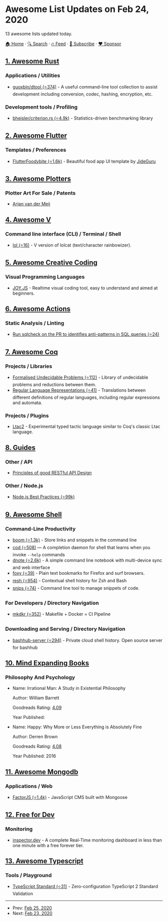 # Awesome List Updates on Feb 24, 2020

13 awesome lists updated today.

[🏠 Home](/README.md) · [🔍 Search](https://www.trackawesomelist.com/search/) · [🔥 Feed](https://www.trackawesomelist.com/rss.xml) · [📮 Subscribe](https://trackawesomelist.us17.list-manage.com/subscribe?u=d2f0117aa829c83a63ec63c2f&id=36a103854c) · [❤️  Sponsor](https://github.com/sponsors/theowenyoung)



## [1. Awesome Rust](/content/rust-unofficial/awesome-rust/README.md)

### Applications / Utilities

*   [guoxbin/dtool (⭐374)](https://github.com/guoxbin/dtool) - A useful command-line tool collection to assist development including conversion, codec, hashing, encryption, etc.

### Development tools / Profiling

*   [bheisler/criterion.rs (⭐4.9k)](https://github.com/bheisler/criterion.rs) - Statistics-driven benchmarking library

## [2. Awesome Flutter](/content/Solido/awesome-flutter/README.md)

### Templates / Preferences

*   [FlutterFoodybite (⭐1.6k)](https://github.com/JideGuru/FlutterFoodybite) <!--stargazers:JideGuru/FlutterFoodybite--> - Beautiful food app UI template by [JideGuru](https://github.com/JideGuru)

## [3. Awesome Plotters](/content/beardicus/awesome-plotters/README.md)

### Plotter Art For Sale / Patents

*   [Arjan van der Meij](https://dutchplottr.nl/en/)

## [4. Awesome V](/content/vlang/awesome-v/README.md)

### Command line interface (CLI) / Terminal / Shell

*   [lol (⭐16)](https://github.com/0xLeif/lol) - V version of lolcat (text/character rainbowizer).

## [5. Awesome Creative Coding](/content/terkelg/awesome-creative-coding/README.md)

### Visual Programming Languages

*   [JOY.JS](https://ncase.me/joy/) - Realtime visual coding tool, easy to understand and aimed at beginners.

## [6. Awesome Actions](/content/sdras/awesome-actions/README.md)

### Static Analysis / Linting

*   [Run sqlcheck on the PR to identifies anti-patterns in SQL queries (⭐24)](https://github.com/yokawasa/action-sqlcheck)

## [7. Awesome Coq](/content/coq-community/awesome-coq/README.md)

### Projects / Libraries

*   [Formalised Undecidable Problems (⭐112)](https://github.com/uds-psl/coq-library-undecidability) - Library of undecidable problems and reductions between them.
*   [Regular Language Representations (⭐41)](https://github.com/coq-community/reglang) - Translations between different definitions of regular languages, including regular expressions and automata.

### Projects / Plugins

*   [Ltac2](https://coq.inria.fr/refman/proof-engine/ltac2.html) - Experimental typed tactic language similar to Coq's classic Ltac language.

## [8. Guides](/content/NARKOZ/guides/README.md)

### Other / API

*   [Principles of good RESTful API
    Design](https://web.archive.org/web/20190315165355/https://www.codeplanet.io/principles-good-restful-api-design/)

### Other / Node.js

*   [Node.js Best Practices (⭐99k)](https://github.com/goldbergyoni/nodebestpractices#readme)

## [9. Awesome Shell](/content/alebcay/awesome-shell/README.md)

### Command-Line Productivity

*   [boom (⭐1.3k)](https://github.com/holman/boom) - Store links and snippets in the command line
*   [cod (⭐508)](https://github.com/dim-an/cod) — A completion daemon for shell that learns when you invoke `--help` commands
*   [dnote (⭐2.6k)](https://github.com/dnote/dnote) - A simple command line notebook with multi-device sync and web interface
*   [foxy (⭐39)](https://github.com/s-p-k/foxy) - Plain text bookmarks for Firefox and surf browsers.
*   [resh (⭐954)](https://github.com/curusarn/resh) - Contextual shell history for Zsh and Bash
*   [snips (⭐74)](https://github.com/srijanshetty/snips) - Command line tool to manage snippets of code.

### For Developers / Directory Navigation

*   [mkdkr (⭐352)](https://github.com/rosineygp/mkdkr) - Makefile + Docker = CI Pipeline

### Downloading and Serving / Directory Navigation

*   [bashhub-server (⭐294)](https://github.com/nicksherron/bashhub-server) - Private cloud shell history. Open source server for bashhub

## [10. Mind Expanding Books](/content/hackerkid/Mind-Expanding-Books/README.md)

### Philosophy And Psychology

- Name: Irrational Man: A Study in Existential Philosophy

  Author: William Barrett

  Goodreads Rating: [4.09](https://www.goodreads.com/book/show/83321.Irrational_Man)

  Year Published: 


- Name: Happy: Why More or Less Everything is Absolutely Fine

  Author: Derren Brown

  Goodreads Rating: [4.08](https://www.goodreads.com/book/show/30142270-happy)

  Year Published: 2016



## [11. Awesome Mongodb](/content/ramnes/awesome-mongodb/README.md)

### Applications / Web

*   [FactorJS (⭐1.4k)](https://github.com/fiction-com/factor) - JavaScript CMS built with Mongoose

## [12. Free for Dev](/content/ripienaar/free-for-dev/README.md)

### Monitoring

*   [inspector.dev](https://www.inspector.dev) - A complete Real-Time monitoring dashboard in less than one minute with a free forever tier.

## [13. Awesome Typescript](/content/dzharii/awesome-typescript/README.md)

### Tools / Playground

*   [TypeScript Standard (⭐31)](https://github.com/e2tox/typescript-standard) - Zero-configuration TypeScript 2 Standard Validation

---

- Prev: [Feb 25, 2020](/content/2020/02/25/README.md)
- Next: [Feb 23, 2020](/content/2020/02/23/README.md)